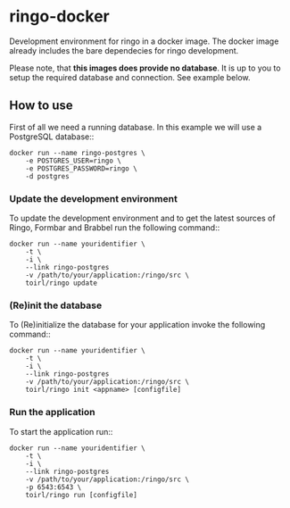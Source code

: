 # ringo-docker
Development environment for ringo in a docker image. The docker image already includes the bare dependecies for ringo development.

Please note, that **this images does provide no database**. It is up to you to setup the required database and connection. See example below.

## How to use
First of all we need a running database. In this example we will use a
PostgreSQL database::

	docker run --name ringo-postgres \
		-e POSTGRES_USER=ringo \
		-e POSTGRES_PASSWORD=ringo \
		-d postgres

### Update the development environment
To update the development environment and to get the latest sources of Ringo,
Formbar and Brabbel run the following command::

	docker run --name youridentifier \
		-t \
		-i \
		--link ringo-postgres
		-v /path/to/your/application:/ringo/src \
		toirl/ringo update

### (Re)init the database
To (Re)initialize the database for your application invoke the following
command::

	docker run --name youridentifier \
		-t \
		-i \
		--link ringo-postgres
		-v /path/to/your/application:/ringo/src \
		toirl/ringo init <appname> [configfile]

### Run the application
To start the application run::

	docker run --name youridentifier \
		-t \
		-i \
		--link ringo-postgres
		-v /path/to/your/application:/ringo/src \
		-p 6543:6543 \
		toirl/ringo run [configfile]

